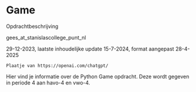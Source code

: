 # Game

Opdrachtbeschrijving

gees_at_stanislascollege_punt_nl

29-12-2023, laatste inhoudelijke update 15-7-2024, format aangepast 28-4-2025

```{figure} cover.png
Plaatje van https://openai.com/chatgpt/
```

Hier vind je informatie over de Python Game opdracht. Deze wordt gegeven in periode 4 aan havo-4 en vwo-4.
